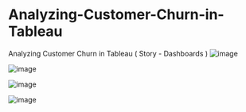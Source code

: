# Analyzing-Customer-Churn-in-Tableau
Analyzing Customer Churn in Tableau ( Story - Dashboards )
![image](https://github.com/user-attachments/assets/53b45d42-97bd-497b-af24-37a7d93eae75)

![image](https://github.com/user-attachments/assets/09c95aa7-7a7c-4905-9b7c-018955bcb8ee)

![image](https://github.com/user-attachments/assets/a6532706-7059-40dd-9f8e-2da26d6829f9)

![image](https://github.com/user-attachments/assets/ef0207f3-df17-4106-b574-aaa12545582b)
